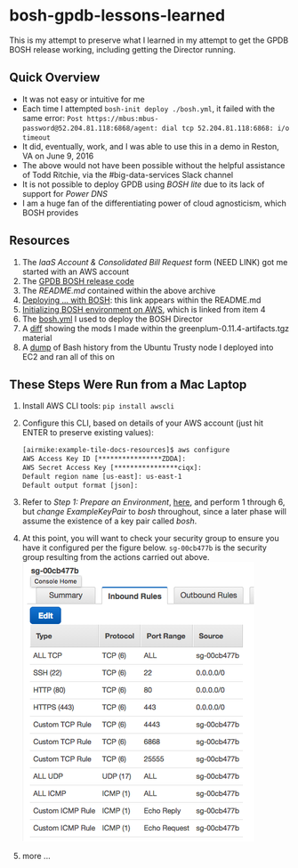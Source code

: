 # bosh-gpdb-lessons-learned

This is my attempt to preserve what I learned in my attempt to get the GPDB BOSH release
working, including getting the Director running.

## Quick Overview
- It was not easy or intuitive for me
- Each time I attempted `bosh-init deploy ./bosh.yml`, it failed with the same error: `Post https://mbus:mbus-password@52.204.81.118:6868/agent: dial tcp 52.204.81.118:6868: i/o timeout`
- It did, eventually, work, and I was able to use this in a demo in Reston, VA on June 9, 2016
- The above would not have been possible without the helpful assistance of Todd Ritchie, via
  the #big-data-services Slack channel
- It is not possible to deploy GPDB using _BOSH lite_ due to its lack of support for _Power DNS_
- I am a huge fan of the differentiating power of cloud agnosticism, which BOSH provides

## Resources
1. The _IaaS Account & Consolidated Bill Request_ form (NEED LINK) got me started with an AWS account
2. The [GPDB BOSH release code](https://s3.amazonaws.com/bds-ci/gpdb-bosh-release/greenplum-0.11.4-artifacts.tgz)
3. The _README.md_ contained within the above archive
4. [Deploying ... with BOSH](https://docs.pivotal.io/partners/deploying-with-bosh.html): this link appears within the README.md
5. [Initializing BOSH environment on AWS](http://bosh.io/docs/init-aws.html), which is linked from item 4
6. The [bosh.yml](./bosh.yml) I used to deploy the BOSH Director
7. A [diff](./mods_greenplum-0.11.4.txt) showing the mods I made within the greenplum-0.11.4-artifacts.tgz material
8. A [dump](./bash_history_bosh_cli_node.txt) of Bash history from the Ubuntu Trusty node I deployed into EC2 and ran all of this on

## These Steps Were Run from a Mac Laptop
1. Install AWS CLI tools: `pip install awscli`
1. Configure this CLI, based on details of your AWS account (just hit ENTER to preserve existing values):

    ```
    [airmike:example-tile-docs-resources]$ aws configure
    AWS Access Key ID [****************ZDDA]:
    AWS Secret Access Key [****************ciqx]:
    Default region name [us-east]: us-east-1
    Default output format [json]:
    ```

1. Refer to _Step 1: Prepare an Environment_, [here](https://docs.pivotal.io/partners/deploying-with-bosh.html), and perform 1 through 6, but *change* _ExampleKeyPair_ to _bosh_ throughout, since a later phase will assume the existence of a key pair called _bosh_.
1. At this point, you will want to check your security group to ensure you have it configured per the figure below.  `sg-00cb477b` is the security group resulting from the actions carried out above.
![Security Group Details](./BOSH_GPDB_Security_Group_Settings_Worked.png)
1. more ...

